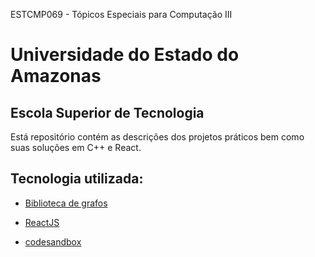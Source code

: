 ESTCMP069 -	Tópicos Especiais para Computação III

# Universidade do Estado do Amazonas
## Escola Superior de Tecnologia

Está repositório contém as descrições dos projetos práticos bem como suas soluções em C++ e React.

Tecnologia utilizada:
---
- [Biblioteca de grafos](http://visjs.org/docs/network/)
- [ReactJS](https://reactjs.org/docs/getting-started.html)

- [codesandbox](https://codesandbox.io/s/34x3olqk16)